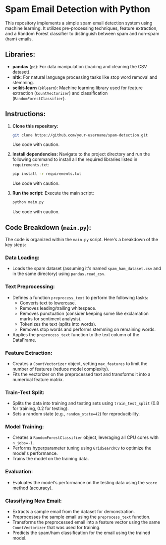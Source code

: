 # Spam Email Detection with Python

This repository implements a simple spam email detection system using machine learning. It utilizes pre-processing techniques, feature extraction, and a Random Forest classifier to distinguish between spam and non-spam (ham) emails.

## Libraries:

- **pandas** (`pd`): For data manipulation (loading and cleaning the CSV dataset).
- **nltk**: For natural language processing tasks like stop word removal and stemming.
- **scikit-learn** (`sklearn`): Machine learning library used for feature extraction (`CountVectorizer`) and classification (`RandomForestClassifier`).

## Instructions:

1. **Clone this repository:**
    ```bash
    git clone https://github.com/your-username/spam-detection.git
    ```
    Use code with caution.

2. **Install dependencies:**
    Navigate to the project directory and run the following command to install all the required libraries listed in `requirements.txt`:
    ```bash
    pip install -r requirements.txt
    ```
    Use code with caution.

3. **Run the script:**
    Execute the main script:
    ```bash
    python main.py
    ```
    Use code with caution.

## Code Breakdown (`main.py`):

The code is organized within the `main.py` script. Here's a breakdown of the key steps:

### Data Loading:
- Loads the spam dataset (assuming it's named `spam_ham_dataset.csv` and in the same directory) using `pandas.read_csv`.

### Text Preprocessing:
- Defines a function `preprocess_text` to perform the following tasks:
  - Converts text to lowercase.
  - Removes leading/trailing whitespace.
  - Removes punctuation (consider keeping some like exclamation marks for sentiment analysis).
  - Tokenizes the text (splits into words).
  - Removes stop words and performs stemming on remaining words.
- Applies the `preprocess_text` function to the text column of the DataFrame.

### Feature Extraction:
- Creates a `CountVectorizer` object, setting `max_features` to limit the number of features (reduce model complexity).
- Fits the vectorizer on the preprocessed text and transforms it into a numerical feature matrix.

### Train-Test Split:
- Splits the data into training and testing sets using `train_test_split` (0.8 for training, 0.2 for testing).
- Sets a random state (e.g., `random_state=42`) for reproducibility.

### Model Training:
- Creates a `RandomForestClassifier` object, leveraging all CPU cores with `n_jobs=-1`.
- Performs hyperparameter tuning using `GridSearchCV` to optimize the model's performance.
- Trains the model on the training data.

### Evaluation:
- Evaluates the model's performance on the testing data using the `score` method (accuracy).

### Classifying New Email:
- Extracts a sample email from the dataset for demonstration.
- Preprocesses the sample email using the `preprocess_text` function.
- Transforms the preprocessed email into a feature vector using the same `CountVectorizer` that was used for training.
- Predicts the spam/ham classification for the email using the trained model.
